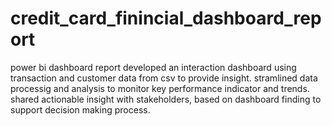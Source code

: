 # credit_card_finincial_dashboard_report
power bi dashboard report
developed an interaction dashboard using transaction and customer data from csv to provide insight.
stramlined data processig and analysis to monitor key performance indicator and trends.
shared actionable insight with stakeholders, based on dashboard finding to support decision making process.
